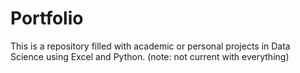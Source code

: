 # Portfolio
This is a repository filled with academic or personal projects in Data Science using Excel and Python.
(note: not current with everything)

